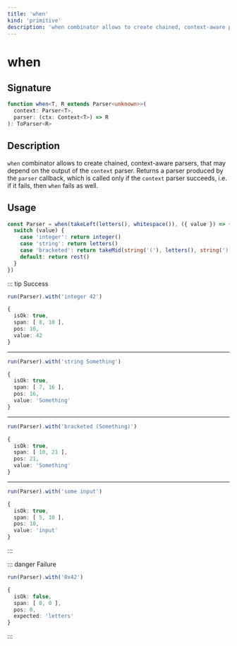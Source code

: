 ```yaml
---
title: 'when'
kind: 'primitive'
description: 'when combinator allows to create chained, context-aware parsers, that may depend on the output of the context parser.'
---
```


# when <Primitive />

## Signature

```ts
function when<T, R extends Parser<unknown>>(
  context: Parser<T>,
  parser: (ctx: Context<T>) => R
): ToParser<R>
```

## Description

`when` combinator allows to create chained, context-aware parsers, that may depend on the output of the `context` parser. Returns a parser produced by the `parser` callback, which is called only if the `context` parser succeeds, i.e. if it fails, then `when` fails as well.

## Usage

```ts
const Parser = when(takeLeft(letters(), whitespace()), ({ value }) => {
  switch (value) {
    case 'integer': return integer()
    case 'string': return letters()
    case 'bracketed': return takeMid(string('('), letters(), string(')'))
    default: return rest()
  }
})
```

::: tip Success
```ts
run(Parser).with('integer 42')

{
  isOk: true,
  span: [ 8, 10 ],
  pos: 10,
  value: 42
}
```
---
```ts
run(Parser).with('string Something')

{
  isOk: true,
  span: [ 7, 16 ],
  pos: 16,
  value: 'Something'
}
```
---
```ts
run(Parser).with('bracketed (Something)')

{
  isOk: true,
  span: [ 10, 21 ],
  pos: 21,
  value: 'Something'
}
```
---
```ts
run(Parser).with('some input')

{
  isOk: true,
  span: [ 5, 10 ],
  pos: 10,
  value: 'input'
}
```
:::

::: danger Failure
```ts
run(Parser).with('0x42')

{
  isOk: false,
  span: [ 0, 0 ],
  pos: 0,
  expected: 'letters'
}
```
:::
